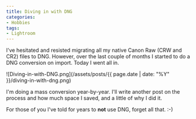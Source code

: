 ```yaml
---
title: Diving in with DNG
categories:
- Hobbies
tags:
- Lightroom
---
```


I've hesitated and resisted migrating all my native Canon Raw (CRW and CR2) files to DNG. However, over the last couple of months I started to do a DNG conversion on import. Today I went all in.

![Diving-in-with-DNG.png](/assets/posts/{{ page.date | date: "%Y" }}/diving-in-with-dng.png)

I'm doing a mass conversion year-by-year. I'll write another post on the process and how much space I saved, and a little of why I did it.

For those of you I've told for years to **not** use DNG, forget all that. :-)

